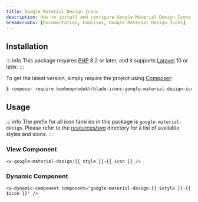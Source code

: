 ```yaml
---
title: Google Material Design Icons
description: How to install and configure Google Material Design Icons for Blade Icons.
breadcrumbs: [Documentation, Families, Google Material Design Icons]
---
```


## Installation

::: info
This package requires [PHP](https://www.php.net/) 8.2 or later, and it supports [Laravel](https://laravel.com/) 10 or later.
:::

To get the latest version, simply require the project using [Composer](https://getcomposer.org/):

```bash
$ composer require bombenprodukt/blade-icons-google-material-design-icons
```

## Usage

::: info
The prefix for all icon families in this package is `google-material-design`. Please refer to the [resources/svg](https://github.com/faustbrian/blade-icons-google-material-design-icons/tree/main/resources/svg) directory for a list of available styles and icons.
:::

### View Component

```blade
<x-google-material-design:{{ style }}-{{ icon }} />
```

### Dynamic Component

```blade
<x-dynamic-component component="google-material-design:{{ $style }}-{{ $icon }}" />
```
